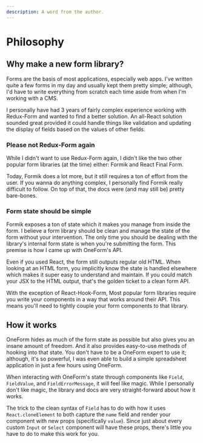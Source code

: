 ```yaml
---
description: A word from the author.
---
```


# Philosophy

## Why make a new form library?

Forms are the basis of most applications, especially web apps. I've written quite a few forms in my day and usually kept them pretty simple; although, I'd have to write everything from scratch each time aside from when I'm working with a CMS.

I personally have had 3 years of fairly complex experience working with Redux-Form and wanted to find a better solution. An all-React solution sounded great provided it could handle things like validation and updating the display of fields based on the values of other fields.

### Please not Redux-Form again

While I didn't want to use Redux-Form again, I didn't like the two other popular form libraries \(at the time\) either: Formik and React Final Form.

Today, Formik does a lot more, but it still requires a ton of effort from the user. If you wanna do anything complex, I personally find Formik really difficult to follow. On top of that, the docs were \(and may still be\) pretty bare-bones.

### Form state should be simple

Formik exposes a ton of state which it makes you manage from inside the form. I believe a form library should be clean and manage the state of the form without your intervention. The only time you should be dealing with the library's internal form state is when you're submitting the form. This premise is how I came up with OneForm's API.

Even if you used React, the form still outputs regular old HTML. When looking at an HTML form, you implicitly know the state is handled elsewhere which makes it super easy to understand and maintain. If you could match your JSX to the HTML output, that's the golden ticket to a clean form API.

With the exception of React-Hook-Form, Most popular form libraries require you write your components in a way that works around their API. This means you'll need to tightly couple your form components to that library.

## How it works

OneForm hides as much of the form state as possible but also gives you an insane amount of freedom. And it also provides easy-to-use methods of hooking into that state. You don't have to be a OneForm expert to use it; although, it's so powerful, I was even able to build a simple spreadsheet application in just a few hours using OneForm.

When interacting with OneForm's state through components like `Field`, `FieldValue`, and `FieldErrorMessage`, it will feel like magic. While I personally don't like magic, the library and docs are very straight-forward about how it works.

The trick to the clean syntax of `Field` has to do with how it uses `React.cloneElement` to both capture the `name` field and render your component with new props \(specifically `value`\). Since just about every custom `Input` or `Select` component will have these props, there's little you have to do to make this work for you.

